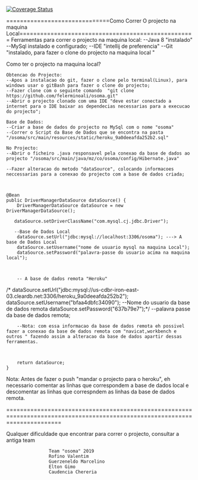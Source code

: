 [![Coverage Status](https://coveralls.io/repos/github/felerminoali/osoma/badge.svg)](https://coveralls.io/github/felerminoali/osoma)




==============================Como Correr O projecto na maquina Local===================================================
Ferramentas para correr o projecto na maquina local:
	--Java 8 "instalado"
	--MySql instalado e configurado;
	--IDE "intellij de preferencia"
	--Git "instalado, para fazer o clone do projecto na maquina local "

Como ter o projecto na maquina local?

	Obtencao do Projecto:
	--Apos a instalacao do git, fazer o clone pelo terminal(Linux), para windows usar o gitBash para fazer o clone do projecto;
	--Fazer clone com o seguinte comando  "git clone https://github.com/felerminoali/osoma.git"
	--Abrir o projecto clonado com uma IDE "deve estar conectado a internet para o IDE baixar as dependecias necessarias para a execucao do projecto";

	Base de Dados:
	--Criar a base de dados do projecto no MySql com o nome "osoma"
	--Correr o Script da Base de Dados que se encontra na pasta "/osoma/src/main/resources/static/heroku_9a0deeafda252b2.sql"

	No Projecto:
	--Abrir o ficheiro .java responsavel pela conexao da base de dados ao projecto "/osoma/src/main/java/mz/co/osoma/config/Hibernate.java"

	--Fazer alteracao do metodo "dataSource", colocando informacoes neccessarias para a conexao do projecto com a base de dados criada;



	@Bean
    public DriverManagerDataSource dataSource() {
        DriverManagerDataSource dataSource = new DriverManagerDataSource();

       dataSource.setDriverClassName("com.mysql.cj.jdbc.Driver");

       --Base de Dados Local
        dataSource.setUrl("jdbc:mysql://localhost:3306/osoma"); ---> A base de Dados Local
        dataSource.setUsername("nome de usuario mysql na maquina Local");
        dataSource.setPassword("palavra-passe do usuario acima na maquina local");



		-- A base de dados remota "Heroku"
   /*     dataSource.setUrl("jdbc:mysql://us-cdbr-iron-east-03.cleardb.net:3306/heroku_9a0deeafda252b2");
        dataSource.setUsername("bfaa4dbfc34090"); --Nome do usuario da base de dados remota
        dataSource.setPassword("637b79e7");*/ --palavra passe da base de dados remota;

        --Nota: com essa informacao da base de dados remota eh possivel fazer a conexao da base de dados remota com "navicat,workbench e outros " fazendo assim a alteracao da base de dados apartir dessas ferramentas. 



        return dataSource;
    }
Nota: Antes de fazer o push "mandar o projecto para o heroku", eh necessario comentar as linhas que correspondem a base de dados local e descomentar as linhas que correspndem as linhas da base de dados remota.

============================================================================================================================

Qualquer dificuldade que encontrar para correr o projecto, consultar a antiga team

					Team "osoma" 2019
					Rofino Valentim
					Guerzeneldo Marcelino
					Elton Gimo
					Caudencia Chereria







